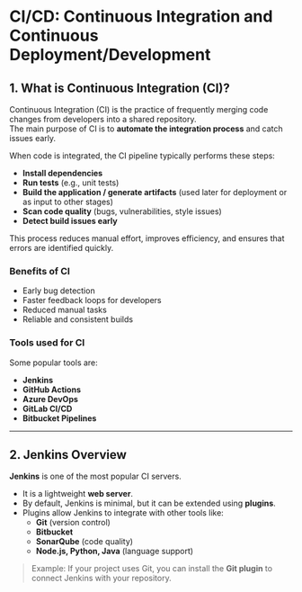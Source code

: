 # CI/CD: Continuous Integration and Continuous Deployment/Development

## 1. What is Continuous Integration (CI)?

Continuous Integration (CI) is the practice of frequently merging code changes from developers into a shared repository.  
The main purpose of CI is to **automate the integration process** and catch issues early.

When code is integrated, the CI pipeline typically performs these steps:

- **Install dependencies**  
- **Run tests** (e.g., unit tests)  
- **Build the application / generate artifacts** (used later for deployment or as input to other stages)  
- **Scan code quality** (bugs, vulnerabilities, style issues)  
- **Detect build issues early**  

This process reduces manual effort, improves efficiency, and ensures that errors are identified quickly.

### Benefits of CI
- Early bug detection  
- Faster feedback loops for developers  
- Reduced manual tasks  
- Reliable and consistent builds  

### Tools used for CI
Some popular tools are:  
- **Jenkins**  
- **GitHub Actions**  
- **Azure DevOps**  
- **GitLab CI/CD**  
- **Bitbucket Pipelines**  

---

## 2. Jenkins Overview

**Jenkins** is one of the most popular CI servers.  

- It is a lightweight **web server**.  
- By default, Jenkins is minimal, but it can be extended using **plugins**.  
- Plugins allow Jenkins to integrate with other tools like:  
  - **Git** (version control)  
  - **Bitbucket**  
  - **SonarQube** (code quality)  
  - **Node.js, Python, Java** (language support)  

> Example: If your project uses Git, you can install the **Git plugin** to connect Jenkins with your repository.

